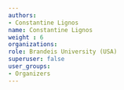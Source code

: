 ```yaml
---
authors:
- Constantine Lignos
name: Constantine Lignos
weight : 6
organizations:
role: Brandeis University (USA) 
superuser: false
user_groups:
- Organizers
---
```



